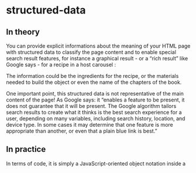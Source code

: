# structured-data

## In theory

You can provide explicit informations about the meaning of your HTML page with structured data to classify the page content and to enable special search result features, for instance a graphical result - or a “rich result” like Google says - for a recipe in a host carousel :

The information could be the ingredients for the recipe, or the materials needed to build the object or even the name of the chapters of the book.

One important point, this structured data is not representative of the main content of the page! As Google says: it “enables a feature to be present, it does not guarantee that it will be present. The Google algorithm tailors search results to create what it thinks is the best search experience for a user, depending on many variables, including search history, location, and device type. In some cases it may determine that one feature is more appropriate than another, or even that a plain blue link is best.”

## In practice

In terms of code, it is simply a JavaScript-oriented object notation inside a <script> tag element in either the <head> or <body> of the page - that means basically anywhere in the page. It is hidden from the user.

Inside the <script> tag element, you can list properties to give Google more information about the thing being described. You don’t have to provide all of them but it means that it is less likely to work with Google features. However, the order of the properties don't matter.

First, set @context to http://schema.org to tell Google you're using schema.org structured data. Then, Set @type to what kind of thing you're describing: an article, a book, an event ors an organisation (company), etc.

## To test

To see if your structured data is correctly implemented and doesn’t necessary properties, you can use Google testing tool: https://search.google.com/structured-data/testing-tool/u/0/ 

## Further info

- To see the full list of properties: https://developers.google.com/search/reference/overview 
- To see the full guideline: https://developers.google.com/search/docs/guides/sd-policies 
- To see another concrete example than mine: https://developers.google.com/search/docs/guides/intro-structured-data 
- To read more about Webmastering: https://support.google.com/webmasters/answer/35769 
